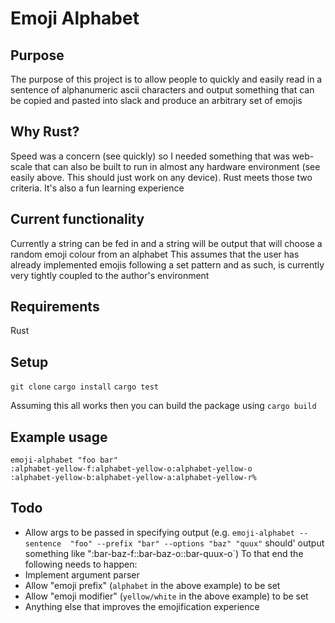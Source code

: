 # Emoji Alphabet
## Purpose
The purpose of this project is to allow people to quickly and easily read in a sentence of alphanumeric ascii
characters and output something that can be copied and pasted into slack and produce an arbitrary set of emojis

## Why Rust?
Speed was a concern (see quickly) so I needed something that was web-scale that can also be built
to run in almost any hardware environment (see easily above. This should just work on any device).
Rust meets those two criteria. It's also a fun learning experience

## Current functionality
Currently a string can be fed in and a string will be output that will choose a random emoji colour from an alphabet
This assumes that the user has already implemented emojis following a set pattern and as such, is currently very
tightly coupled to the author's environment

## Requirements
Rust

## Setup
`git clone`
`cargo install`
`cargo test`

Assuming this all works then you can build the package using `cargo build`

## Example usage
```shell
emoji-alphabet "foo bar"
:alphabet-yellow-f:alphabet-yellow-o:alphabet-yellow-o        :alphabet-yellow-b:alphabet-yellow-a:alphabet-yellow-r%
```

## Todo
* Allow args to be passed in specifying output (e.g. `emoji-alphabet --sentence  "foo" --prefix "bar" --options "baz" "quux"` should'
output something like ":bar-baz-f::bar-baz-o::bar-quux-o`)
To that end the following needs to happen:
* Implement argument parser
* Allow "emoji prefix" (`alphabet` in the above example) to be set
* Allow "emoji modifier" (`yellow/white` in the above example) to be set
* Anything else that improves the emojification experience
